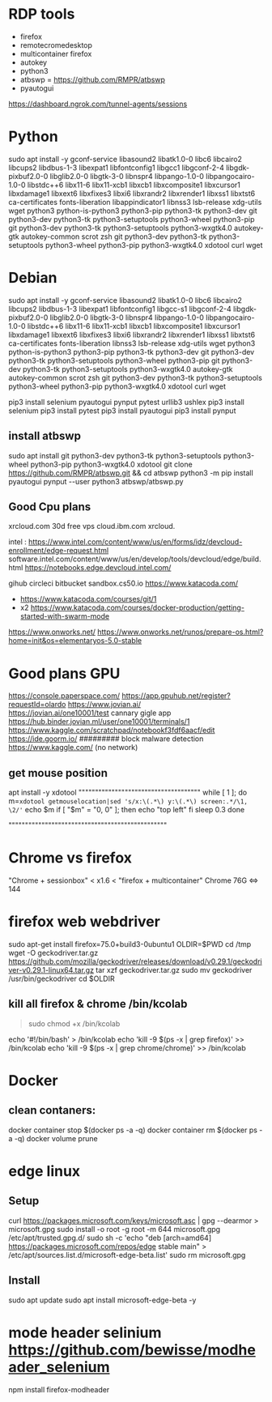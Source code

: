 # RDP tools
- firefox
- remotecromedesktop
- multicontainer firefox
- autokey
- python3
- atbswp = https://github.com/RMPR/atbswp
- pyautogui

https://dashboard.ngrok.com/tunnel-agents/sessions

# Python
sudo apt install -y gconf-service libasound2 libatk1.0-0 libc6 libcairo2 libcups2 libdbus-1-3 libexpat1 libfontconfig1 libgcc1 libgconf-2-4 libgdk-pixbuf2.0-0 libglib2.0-0 libgtk-3-0 libnspr4 libpango-1.0-0 libpangocairo-1.0-0 libstdc++6 libx11-6 libx11-xcb1 libxcb1 libxcomposite1 libxcursor1 libxdamage1 libxext6 libxfixes3 libxi6 libxrandr2 libxrender1 libxss1 libxtst6 ca-certificates fonts-liberation libappindicator1 libnss3 lsb-release xdg-utils wget python3 python-is-python3 python3-pip python3-tk python3-dev git python3-dev python3-tk python3-setuptools python3-wheel python3-pip git python3-dev python3-tk python3-setuptools python3-wxgtk4.0  autokey-gtk autokey-common scrot zsh git python3-dev python3-tk python3-setuptools python3-wheel python3-pip python3-wxgtk4.0 xdotool curl wget

# Debian
sudo apt install -y gconf-service libasound2 libatk1.0-0 libc6 libcairo2 libcups2 libdbus-1-3 libexpat1 libfontconfig1 libgcc-s1 libgconf-2-4 libgdk-pixbuf2.0-0 libglib2.0-0 libgtk-3-0 libnspr4 libpango-1.0-0 libpangocairo-1.0-0 libstdc++6 libx11-6 libx11-xcb1 libxcb1 libxcomposite1 libxcursor1 libxdamage1 libxext6 libxfixes3 libxi6 libxrandr2 libxrender1 libxss1 libxtst6 ca-certificates fonts-liberation  libnss3 lsb-release xdg-utils wget python3 python-is-python3 python3-pip python3-tk python3-dev git python3-dev python3-tk python3-setuptools python3-wheel python3-pip git python3-dev python3-tk python3-setuptools python3-wxgtk4.0  autokey-gtk autokey-common scrot zsh git python3-dev python3-tk python3-setuptools python3-wheel python3-pip python3-wxgtk4.0 xdotool curl wget

pip3 install selenium  pyautogui pynput   pytest urllib3 ushlex
pip3 install selenium
pip3 install pytest
pip3 install pyautogui 
pip3 install pynput

## install atbswp
sudo apt install git python3-dev python3-tk python3-setuptools python3-wheel python3-pip python3-wxgtk4.0 xdotool
git clone https://github.com/RMPR/atbswp.git && cd atbswp
python3 -m pip install pyautogui pynput --user
python3 atbswp/atbswp.py

## Good Cpu plans
xrcloud.com 30d free vps
cloud.ibm.com
xrcloud.

intel : https://www.intel.com/content/www/us/en/forms/idz/devcloud-enrollment/edge-request.html
        software.intel.com/content/www/us/en/develop/tools/devcloud/edge/build.html
        https://notebooks.edge.devcloud.intel.com/

gihub
circleci
bitbucket
sandbox.cs50.io
https://www.katacoda.com/
+ https://www.katacoda.com/courses/git/1
+ x2 https://www.katacoda.com/courses/docker-production/getting-started-with-swarm-mode

https://www.onworks.net/
https://www.onworks.net/runos/prepare-os.html?home=init&os=elementaryos-5.0-stable
# Good plans GPU
https://console.paperspace.com/
https://app.gpuhub.net/register?requestId=olardo
https://www.jovian.ai/  
https://jovian.ai/one10001/test
cannary gigle app
https://hub.binder.jovian.ml/user/one10001/terminals/1
https://www.kaggle.com/scratchpad/notebookf3fdf6aacf/edit
https://ide.goorm.io/       ######### block malware detection
https://www.kaggle.com/ (no network)
## get mouse position

apt install -y xdotool
"""""""""""""""""""""""""""""""""""""
while [ 1 ];
do
    m=`xdotool getmouselocation|sed 's/x:\(.*\) y:\(.*\) screen:.*/\1, \2/'`
    echo $m
    if [ "$m" = "0, 0" ];
    then
        echo "top left"
    fi
    sleep 0.3
done

""""""""""""""""""""""""""""""""""""""""""""""""


# Chrome vs firefox
"Chrome + sessionbox"  < x1.6 < "firefox + multicontainer"
Chrome 76G <=> 144 

# firefox web webdriver 
sudo apt-get install firefox=75.0+build3-0ubuntu1
OLDIR=$PWD
cd /tmp
wget -O geckodriver.tar.gz https://github.com/mozilla/geckodriver/releases/download/v0.29.1/geckodriver-v0.29.1-linux64.tar.gz
tar xzf geckodriver.tar.gz
sudo mv geckodriver /usr/bin/geckodriver
cd $OLDIR
## kill all firefox & chrome /bin/kcolab
> sudo chmod +x /bin/kcolab
> 
echo '#!/bin/bash' > /bin/kcolab
echo 'kill -9 $(ps -x | grep firefox)' >> /bin/kcolab
echo 'kill -9 $(ps -x | grep chrome/chrome)' >> /bin/kcolab


# Docker
## clean contaners:
docker container stop $(docker ps -a -q)
docker container rm $(docker ps -a -q) 
docker volume prune


# edge linux
## Setup
curl https://packages.microsoft.com/keys/microsoft.asc | gpg --dearmor > microsoft.gpg
sudo install -o root -g root -m 644 microsoft.gpg /etc/apt/trusted.gpg.d/
sudo sh -c 'echo "deb [arch=amd64] https://packages.microsoft.com/repos/edge stable main" > /etc/apt/sources.list.d/microsoft-edge-beta.list'
sudo rm microsoft.gpg
## Install
sudo apt update
sudo apt install microsoft-edge-beta -y


# mode header selinium https://github.com/bewisse/modheader_selenium
npm install firefox-modheader
